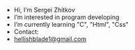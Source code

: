 - Hi, I’m Sergei Zhitkov
- I’m interested in program developing
- I’m currently learning "C", "Html", "Css"
- Contact:
- hellishblade1@gmail.com
